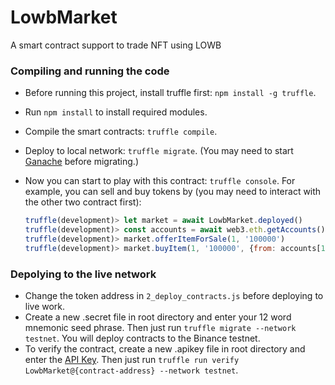 # LowbMarket
A smart contract support to trade NFT using LOWB

### Compiling and running the code
- Before running this project, install truffle first: `npm install -g truffle`.

- Run `npm install` to install required modules.

- Compile the smart contracts: `truffle compile`.

- Deploy to local network: `truffle migrate`. (You may need to start [Ganache](https://www.trufflesuite.com/ganache) before migrating.)

- Now you can start to play with this contract: `truffle console`. For example, you can sell and buy tokens by (you may need to interact with the other two contract first):

  ```javascript
  truffle(development)> let market = await LowbMarket.deployed()
  truffle(development)> const accounts = await web3.eth.getAccounts()
  truffle(development)> market.offerItemForSale(1, '100000')
  truffle(development)> market.buyItem(1, '100000', {from: accounts[1]})
  ```
### Depolying to the live network

- Change the token address in `2_deploy_contracts.js` before deploying to live work.
- Create a new .secret file in root directory and enter your 12 word mnemonic seed phrase. Then just run `truffle migrate --network testnet`. You will deploy contracts to the Binance testnet.
- To verify the contract, create a new .apikey file in root directory and enter the [API Key](https://bscscan.com/myapikey). Then just run `truffle run verify LowbMarket@{contract-address} --network testnet`. 

